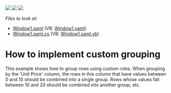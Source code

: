 <!-- default badges list -->
![](https://img.shields.io/endpoint?url=https://codecentral.devexpress.com/api/v1/VersionRange/128651234/11.1.4%2B)
[![](https://img.shields.io/badge/Open_in_DevExpress_Support_Center-FF7200?style=flat-square&logo=DevExpress&logoColor=white)](https://supportcenter.devexpress.com/ticket/details/E1530)
[![](https://img.shields.io/badge/📖_How_to_use_DevExpress_Examples-e9f6fc?style=flat-square)](https://docs.devexpress.com/GeneralInformation/403183)
<!-- default badges end -->
<!-- default file list -->
*Files to look at*:

* [Window1.xaml](./CS/DXGrid_CustomGrouping/Window1.xaml) (VB: [Window1.xaml](./VB/DXGrid_CustomGrouping/Window1.xaml))
* [Window1.xaml.cs](./CS/DXGrid_CustomGrouping/Window1.xaml.cs) (VB: [Window1.xaml.vb](./VB/DXGrid_CustomGrouping/Window1.xaml.vb))
<!-- default file list end -->
# How to implement custom grouping


<p>This example shows how to group rows using custom rules. When grouping by the 'Unit Price' column, the rows in this column that have values between 0 and 10 should be combined into a single group. Rows whose values fall between 10 and 20 should be combined into another group, etc.</p>

<br/>


